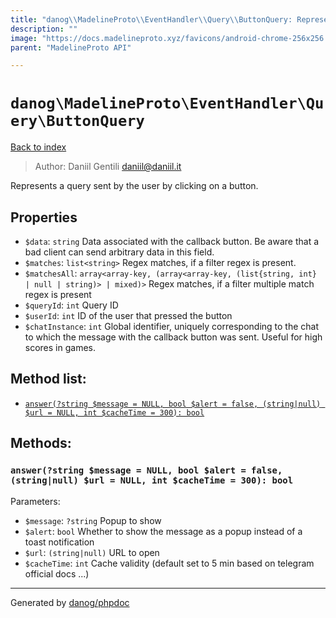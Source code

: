 ```yaml
---
title: "danog\\MadelineProto\\EventHandler\\Query\\ButtonQuery: Represents a query sent by the user by clicking on a button."
description: ""
image: "https://docs.madelineproto.xyz/favicons/android-chrome-256x256.png"
parent: "MadelineProto API"

---
```

# `danog\MadelineProto\EventHandler\Query\ButtonQuery`
[Back to index](../../../../index.html)

> Author: Daniil Gentili <daniil@daniil.it>  
  

Represents a query sent by the user by clicking on a button.  



## Properties
* `$data`: `string` Data associated with the callback button. Be aware that a bad client can send arbitrary data in this field.
* `$matches`: `list<string>` Regex matches, if a filter regex is present.
* `$matchesAll`: `array<array-key, (array<array-key, (list{string, int} | null | string)> | mixed)>` 
Regex matches, if a filter multiple match regex is present
* `$queryId`: `int` Query ID
* `$userId`: `int` ID of the user that pressed the button
* `$chatInstance`: `int` Global identifier, uniquely corresponding to the chat to which the message with the callback button was sent. Useful for high scores in games.

## Method list:
* [`answer(?string $message = NULL, bool $alert = false, (string|null) $url = NULL, int $cacheTime = 300): bool`](#answer)

## Methods:
### <a name="answer"></a> `answer(?string $message = NULL, bool $alert = false, (string|null) $url = NULL, int $cacheTime = 300): bool`




Parameters:

* `$message`: `?string` Popup to show  
* `$alert`: `bool` Whether to show the message as a popup instead of a toast notification  
* `$url`: `(string|null)` URL to open  
* `$cacheTime`: `int` Cache validity (default set to 5 min based on telegram official docs ...)  



---
Generated by [danog/phpdoc](https://phpdoc.daniil.it)
